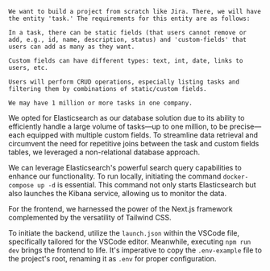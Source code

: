 ```
We want to build a project from scratch like Jira. There, we will have the entity 'task.' The requirements for this entity are as follows:

In a task, there can be static fields (that users cannot remove or add, e.g., id, name, description, status) and 'custom-fields' that users can add as many as they want.

Custom fields can have different types: text, int, date, links to users, etc.

Users will perform CRUD operations, especially listing tasks and filtering them by combinations of static/custom fields.

We may have 1 million or more tasks in one company.
```

We opted for Elasticsearch as our database solution due to its ability to efficiently handle a large volume of tasks—up to one million, to be precise—each equipped with multiple custom fields. To streamline data retrieval and circumvent the need for repetitive joins between the task and custom fields tables, we leveraged a non-relational database approach.

We can leverage Elasticsearch's powerful search query capabilities to enhance our functionality. To run locally, initiating the command `docker-compose up -d` is essential. This command not only starts Elasticsearch but also launches the Kibana service, allowing us to monitor the data.


For the frontend, we harnessed the power of the Next.js framework complemented by the versatility of Tailwind CSS.

To initiate the backend, utilize the `launch.json` within the VSCode file, specifically tailored for the VSCode editor. Meanwhile, executing `npm run dev` brings the frontend to life. It's imperative to copy the `.env-example` file to the project's root, renaming it as `.env` for proper configuration.